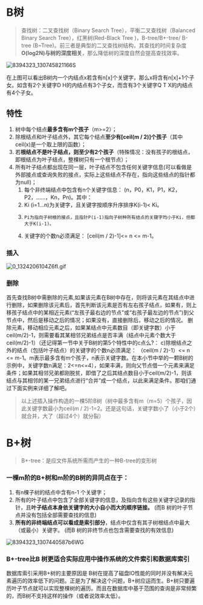 # B树
>查找树：二叉查找树（Binary Search Tree），平衡二叉查找树（Balanced Binary Search Tree），红黑树(Red-Black Tree )，B-tree/B+-tree/ B-tree (B~Tree)。前三者是典型的二叉查找树结构，其查找的时间复杂度**O(log2N)与树的深度相关**，那么降低树的深度自然会提高查找效率。


![8394323_130745821166S](media/15045751151858/8394323_130745821166Sc.jpg)

在上图可以看出B树内一个内结点x若含有n[x]个关键字，那么x将含有n[x]+1个子女。如含有2个关键字D H的内结点有3个子女，而含有3个关键字Q T X的内结点有4个子女。

## 特性

1. 树中每个结点**最多含有m个孩子**（m>=2）；
2. 除根结点和叶子结点外，其它每个结点**至少有[ceil(m / 2)]个孩子**（其中ceil(x)是一个取上限的函数）；
3. 若**根结点不是叶子结点，则至少有2个孩子**（特殊情况：没有孩子的根结点，即根结点为叶子结点，整棵树只有一个根节点）；
4. 所有叶子结点都出现在同一层，叶子结点不包含任何关键字信息(可以看做是外部接点或查询失败的接点，实际上这些结点不存在，指向这些结点的指针都为null)；
    1. 每个非终端结点中包含有n个关键字信息： (n，P0，K1，P1，K2，P2，......，Kn，Pn)。其中：
      1.   Ki (i=1...n)为关键字，且关键字按顺序升序排序K(i-1)< Ki。 
     2.     Pi为指向子树根的接点，且指针P(i-1)指向子树种所有结点的关键字均小于Ki，但都大于K(i-1)。 
      3.  关键字的个数n必须满足： [ceil(m / 2)-1]<= n <= m-1。
      
### 插入
![0_1324206104Z6fI.gif](media/15045751151858/0_1324206104Z6fI.gif.jpeg)

### 删除
首先查找B树中需删除的元素,如果该元素在B树中存在，则将该元素在其结点中进行删除，如果删除该元素后，首先判断该元素是否有左右孩子结点，如果有，则上移孩子结点中的某相近元素(“左孩子最右边的节点”或“右孩子最左边的节点”)到父节点中，然后是移动之后的情况；如果没有，直接删除后，移动之后的情况。
删除元素，移动相应元素之后，如果某结点中元素数目（即关键字数）小于ceil(m/2)-1，则需要看其某相邻兄弟结点是否丰满（结点中元素个数大于ceil(m/2)-1）（还记得第一节中关于B树的第5个特性中的c点么?： c)除根结点之外的结点（包括叶子结点）的关键字的个数n必须满足： （ceil(m / 2)-1）<= n <= m-1。m表示最多含有m个孩子，n表示关键字数。在本小节中举的一颗B树的示例中，关键字数n满足：2<=n<=4），如果丰满，则向父节点借一个元素来满足条件；如果其相邻兄弟都刚脱贫，即借了之后其结点数目小于ceil(m/2)-1，则该结点与其相邻的某一兄弟结点进行“合并”成一个结点，以此来满足条件。那咱们通过下面实例来详细了解吧。
>以上述插入操作构造的一棵5阶B树（树中最多含有m（m=5）个孩子，因此关键字数最小为ceil(m / 2)-1=2。还是这句话，关键字数小了（小于2个）就合并，大了（超过4个）就分裂）

# B+树
>B+-tree：是应文件系统所需而产生的一种B-tree的变形树

### 一棵m阶的B+树和m阶的B树的异同点在于：
 1. 有n棵子树的结点中含有n-1 个关键字； 
 2. 所有的叶子结点中包含了全部关键字的信息，及指向含有这些关键字记录的指针，且**叶子结点本身依关键字的大小自小而大的顺序链接。** (而B 树的叶子节点并没有包括全部需要查找的信息)
 3. **所有的非终端结点可以看成是索引部分**，结点中仅含有其子树根结点中最大（或最小）关键字。 (而B 树的非终节点也包含需要查找的有效信息)

![8394323_1307440587b6WG](media/15045751151858/8394323_1307440587b6WG.jpg)


### B+-tree比B 树更适合实际应用中操作系统的文件索引和数据库索引
数据库索引采用B+树的主要原因是 B树在提高了磁盘IO性能的同时并没有解决元素遍历的效率低下的问题。正是为了解决这个问题，B+树应运而生。B+树只要遍历叶子节点就可以实现整棵树的遍历。而且在数据库中基于范围的查询是非常频繁的，而B树不支持这样的操作（或者说效率太低）。


